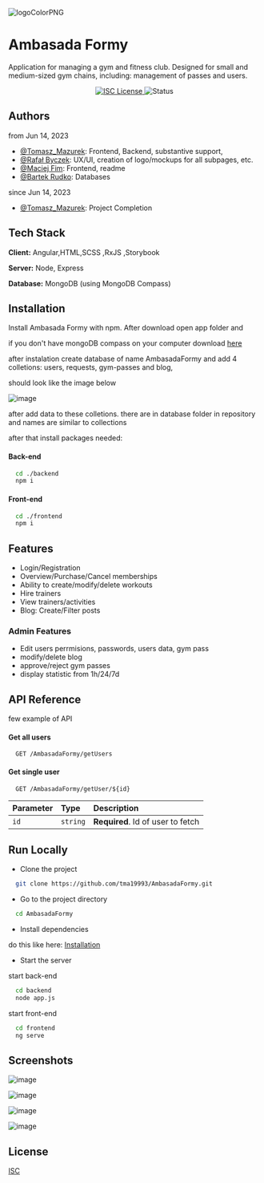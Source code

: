 ![logoColorPNG](https://github.com/user-attachments/assets/272df0b8-d2f4-436c-91e0-da849b003424)

# Ambasada Formy

Application for managing a gym and fitness club. Designed for small and medium-sized gym chains, including: management of passes and users.

<p align="center">
  <a href="https://choosealicense.com/licenses/isc/">
    <img src="https://img.shields.io/badge/License-ISC-green.svg" alt="ISC License">
  </a>
  <img src="https://img.shields.io/badge/Status-In%20Progress-yellow" alt="Status">
</p>

## Authors

from Jun 14, 2023

- [@Tomasz_Mazurek](https://github.com/tma19993): Frontend, Backend, substantive support,
- [@Rafał Byczek](https://github.com/Hxvillxrd): UX/UI, creation of logo/mockups for all subpages, etc.
- [@Maciej Fim](https://github.com/Orefis): Frontend, readme
- [@Bartek Rudko](https://github.com/Sovtys2306): Databases

since Jun 14, 2023

- [@Tomasz_Mazurek](https://github.com/tma19993): Project Completion

## Tech Stack

**Client:** Angular,HTML,SCSS ,RxJS ,Storybook

**Server:** Node, Express

**Database:** MongoDB (using MongoDB Compass)

## Installation

Install Ambasada Formy with npm. After download open app folder and

if you don't have mongoDB compass on your computer download [here](https://www.mongodb.com/try/download/compass)

after instalation create database of name AmbasadaFormy and add 4 colletions: users, requests, gym-passes and blog,

should look like the image below

![image](https://github.com/user-attachments/assets/9c2eeb43-0e45-4e2b-9305-d6745feb96aa)

after add data to these colletions. there are in database folder in repository and names are similar to collections

after that install packages needed:

#### Back-end

```bash
  cd ./backend
  npm i
```

#### Front-end

```bash
  cd ./frontend
  npm i
```

## Features

- Login/Registration
- Overview/Purchase/Cancel memberships
- Ability to create/modify/delete workouts
- Hire trainers
- View trainers/activities
- Blog: Create/Filter posts

### Admin Features

- Edit users perrmisions, passwords, users data, gym pass
- modify/delete blog
- approve/reject gym passes
- display statistic from 1h/24/7d

## API Reference

few example of API

#### Get all users

```http
  GET /AmbasadaFormy/getUsers
```

#### Get single user

```http
  GET /AmbasadaFormy/getUser/${id}
```

| Parameter | Type     | Description                       |
| :-------- | :------- | :-------------------------------- |
| `id`      | `string` | **Required**. Id of user to fetch |

## Run Locally

- Clone the project

```bash
  git clone https://github.com/tma19993/AmbasadaFormy.git
```

- Go to the project directory

```bash
  cd AmbasadaFormy
```

- Install dependencies

do this like here: [Installation](#Installation)

- Start the server

start back-end

```bash
  cd backend
  node app.js
```

start front-end

```bash
  cd frontend
  ng serve
```

## Screenshots

![image](https://github.com/user-attachments/assets/5a523dc8-5160-4566-9e05-b3b64417eccf)

![image](https://github.com/user-attachments/assets/deae26b3-8c5b-44c0-ac7b-891f87b68cb5)

![image](https://github.com/user-attachments/assets/709767df-bd42-4036-9085-1a5b83176691)

![image](https://github.com/user-attachments/assets/9e76ff74-6c51-41e9-9646-3a226e5cc6c3)

## License

[ISC](https://choosealicense.com/licenses/isc/)
